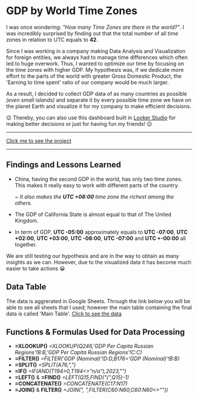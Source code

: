 # GDP by World Time Zones
I was once wondering: *"How many Time Zones are there in the world?"*. I was incredibly surprised by finding out that the total number of all time zones in relation to UTC equals to **42**.

Since I was working in a company making Data Analysis and Visualization for foreign entities, we always had to manage time differences which often led to huge overwork. Thus, I wanted to optimize our time by focusing on the time zones with higher GDP. My hypothesis was, if we dedicate more effort to the parts of the world with greater Gross Domestic Product, the 'Earning to time spent' ratio of our company would be much larger. 

As a result, I decided to collect GDP data of as many countries as possible *(even small islands)* and separate it by every possible time zone we have on the planet Earth and visualize it for my company to make efficient decisions. 

😉 Thereby, you can also use this dashboard built in [Looker Studio](https://lookerstudio.google.com) for making better decisions or just for having fun my friends! 😉
***
[Click me to see the project](https://lookerstudio.google.com/reporting/d55e8bb9-36f6-419f-903c-74877815370c/page/5YgID)
***

## Findings and Lessons Learned

* China, having the second GDP in the world, has only two time zones. This makes it really easy to work with different parts of the country.

    ~ *It also makes the **UTC +08:00** time zone the richest among the others.*

* The GDP of California State is almost equal to that of The United Kingdom.
* In term of GDP, **UTC -05:00** approximately equals to **UTC -07:00**, **UTC +02:00**, **UTC +03:00**, **UTC -08:00**, **UTC -07:00** and **UTC +-00:00** all together.

We are still testing our hypothesis and are in the way to obtain as many insights as we can. However, due to the visualized data it has become much easier to take actions 😀

## Data Table
The data is aggrerated in Google Sheets. Through the link below you will be able to see all sheets that I used; however the main table containing the final data is called 'Main Table'.
[Click to see the data](https://docs.google.com/spreadsheets/d/1N1wZyRbYy6RlPLx2-j6aGUNINF2lyR-sVJGI2Hfcs6s/edit?usp=sharing)

## Functions & Formulas Used for Data Processing
* **=XLOOKUP()** 
_=XLOOKUP(Q246,'GDP Per Capita Russian Regions'!B:B,'GDP Per Capita Russian Regions'!C:C)_
* **=FILTER()**
_=FILTER('GDP (Nominal)'!D:D,B176='GDP (Nominal)'!B:B)_
* **=SPLIT()**
_=SPLIT(A76,",")_
* **=IF()**
_=IF(AND(T194>0,T194<>"n/a"),2023,"")_
* **=LEFT()** & **=FIND()**
_=LEFT(Q15,FIND("(",Q15)-1)_
* **=CONCATENATE()**
_=CONCATENATE(C17:N17)_
* **=JOIN()** & **FILTER()**
_=JOIN(", ",FILTER(C60:N60,C60:N60<>""))_
